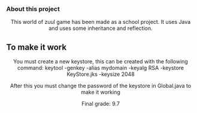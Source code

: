 ### About this project
<p align="center">This world of zuul game has been made as a school project. It uses Java and uses some inheritance and reflection.</p>

## To make it work
<p align="center">You must create a new keystore, this can be created with the following command: keytool -genkey -alias mydomain -keyalg RSA -keystore KeyStore.jks -keysize 2048</p>
<p align="center">After this you must change the password of the keystore in Global.java to make it working</p>

<p align="center">Final grade: 9.7</p>
